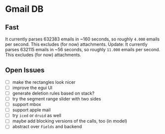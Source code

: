 # Gmail DB

## Fast

It currently parses 632383 emails in ~160 seconds, so roughly `4.000` emails per second. This excludes (for now) attachments.
Update: It currently parses 632115 emails in ~56 seconds, so roughly `11.000` emails per second. This excludes (for now) attachments.

## Open Issues
- [ ] make the rectangles look nicer
- [ ] improve the egui UI
- [ ] generate deletion rules based on stack?
- [ ] try the segment range slider with two sides
- [ ] support mbox
- [ ] support apple mail
- [ ] try `iced` or `druid` as well
- [ ] maybe add blocking versions of the calls, too (in model)
- [ ] abstract over `Fields` and backend
